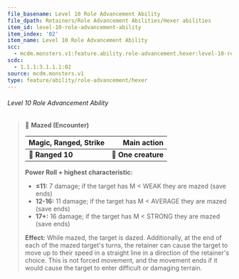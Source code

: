 ```yaml
---
file_basename: Level 10 Role Advancement Ability
file_dpath: Retainers/Role Advancement Abilities/Hexer abilities
item_id: level-10-role-advancement-ability
item_index: '02'
item_name: Level 10 Role Advancement Ability
scc:
  - mcdm.monsters.v1:feature.ability.role-advancement.hexer:level-10-role-advancement-ability
scdc:
  - 1.1.1:3.1.1.1:02
source: mcdm.monsters.v1
type: feature/ability/role-advancement/hexer
---
```


###### Level 10 Role Advancement Ability

<!-- -->
> 🏹 **Mazed (Encounter)**
>
> | **Magic, Ranged, Strike** |     **Main action** |
> | ------------------------- | ------------------: |
> | **📏 Ranged 10**          | **🎯 One creature** |
>
> **Power Roll + highest characteristic:**
>
> - **≤11:** 7 damage; if the target has M < WEAK they are mazed (save ends)
> - **12-16:** 11 damage; if the target has M < AVERAGE they are mazed (save ends)
> - **17+:** 16 damage; if the target has M < STRONG they are mazed (save ends)
>
> **Effect:** While mazed, the target is dazed. Additionally, at the end of each of the mazed target's turns, the retainer can cause the target to move up to their speed in a straight line in a direction of the retainer's choice. This is not forced movement, and the movement ends if it would cause the target to enter difficult or damaging terrain.
